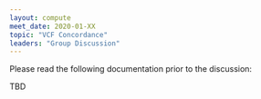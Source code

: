 ```yaml
---
layout: compute
meet_date: 2020-01-XX
topic: "VCF Concordance"
leaders: "Group Discussion"
---
```


Please read the following documentation prior to the discussion:

TBD
